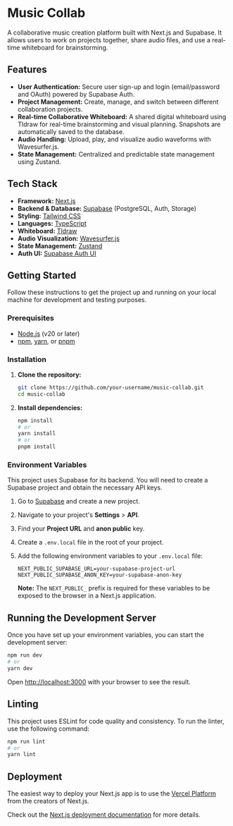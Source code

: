 # Music Collab

A collaborative music creation platform built with Next.js and Supabase. It allows users to work on projects together, share audio files, and use a real-time whiteboard for brainstorming.

## Features

*   **User Authentication:** Secure user sign-up and login (email/password and OAuth) powered by Supabase Auth.
*   **Project Management:** Create, manage, and switch between different collaboration projects.
*   **Real-time Collaborative Whiteboard:** A shared digital whiteboard using Tldraw for real-time brainstorming and visual planning. Snapshots are automatically saved to the database.
*   **Audio Handling:** Upload, play, and visualize audio waveforms with Wavesurfer.js.
*   **State Management:** Centralized and predictable state management using Zustand.

## Tech Stack

*   **Framework:** [Next.js](https://nextjs.org/)
*   **Backend & Database:** [Supabase](https://supabase.io/) (PostgreSQL, Auth, Storage)
*   **Styling:** [Tailwind CSS](https://tailwindcss.com/)
*   **Languages:** [TypeScript](https://www.typescriptlang.org/)
*   **Whiteboard:** [Tldraw](https://tldraw.dev/)
*   **Audio Visualization:** [Wavesurfer.js](https://wavesurfer-js.org/)
*   **State Management:** [Zustand](https://github.com/pmndrs/zustand)
*   **Auth UI:** [Supabase Auth UI](https://supabase.com/docs/guides/auth/auth-helpers/nextjs-ui)

## Getting Started

Follow these instructions to get the project up and running on your local machine for development and testing purposes.

### Prerequisites

*   [Node.js](https://nodejs.org/en/) (v20 or later)
*   [npm](https://www.npmjs.com/get-npm), [yarn](https://classic.yarnpkg.com/en/docs/install), or [pnpm](https://pnpm.io/installation)

### Installation

1.  **Clone the repository:**
    ```bash
    git clone https://github.com/your-username/music-collab.git
    cd music-collab
    ```

2.  **Install dependencies:**
    ```bash
    npm install
    # or
    yarn install
    # or
    pnpm install
    ```

### Environment Variables

This project uses Supabase for its backend. You will need to create a Supabase project and obtain the necessary API keys.

1.  Go to [Supabase](https://supabase.io/) and create a new project.
2.  Navigate to your project's **Settings** > **API**.
3.  Find your **Project URL** and **anon public** key.
4.  Create a `.env.local` file in the root of your project.
5.  Add the following environment variables to your `.env.local` file:

    ```env
    NEXT_PUBLIC_SUPABASE_URL=your-supabase-project-url
    NEXT_PUBLIC_SUPABASE_ANON_KEY=your-supabase-anon-key
    ```

    **Note:** The `NEXT_PUBLIC_` prefix is required for these variables to be exposed to the browser in a Next.js application.

## Running the Development Server

Once you have set up your environment variables, you can start the development server:

```bash
npm run dev
# or
yarn dev
```

Open [http://localhost:3000](http://localhost:3000) with your browser to see the result.

## Linting

This project uses ESLint for code quality and consistency. To run the linter, use the following command:

```bash
npm run lint
# or
yarn lint
```

## Deployment

The easiest way to deploy your Next.js app is to use the [Vercel Platform](https://vercel.com/new?utm_medium=default-template&filter=next.js&utm_source=create-next-app&utm_campaign=create-next-app-readme) from the creators of Next.js.

Check out the [Next.js deployment documentation](https://nextjs.org/docs/deployment) for more details.